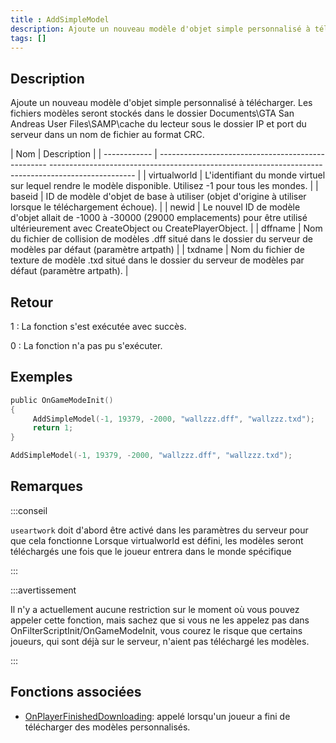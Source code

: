 ```yaml
---
title : AddSimpleModel
description: Ajoute un nouveau modèle d'objet simple personnalisé à télécharger.
tags: []
---
```


<VersionWarn version='SA-MP 0.3.DL R1' />

## Description

Ajoute un nouveau modèle d'objet simple personnalisé à télécharger. Les fichiers modèles seront stockés dans le dossier Documents\GTA San Andreas User Files\SAMP\cache du lecteur sous le dossier IP et port du serveur dans un nom de fichier au format CRC.

| Nom          | Description                                                                                                                                            |
| ------------ | -------------------------------------------------- --------------------------------------------------------------------------------------------------- |
| virtualworld | L'identifiant du monde virtuel sur lequel rendre le modèle disponible. Utilisez -1 pour tous les mondes.                                               |
| baseid       | ID de modèle d'objet de base à utiliser (objet d'origine à utiliser lorsque le téléchargement échoue).                                                 |
| newid        | Le nouvel ID de modèle d'objet allait de -1000 à -30000 (29000 emplacements) pour être utilisé ultérieurement avec CreateObject ou CreatePlayerObject. |
| dffname      | Nom du fichier de collision de modèles .dff situé dans le dossier du serveur de modèles par défaut (paramètre artpath)                                 |
| txdname      | Nom du fichier de texture de modèle .txd situé dans le dossier du serveur de modèles par défaut (paramètre artpath).                                   |

## Retour

1 : La fonction s'est exécutée avec succès.

0 : La fonction n'a pas pu s'exécuter.

## Exemples

```c
public OnGameModeInit()
{
     AddSimpleModel(-1, 19379, -2000, "wallzzz.dff", "wallzzz.txd");
     return 1;
}
```

```c
AddSimpleModel(-1, 19379, -2000, "wallzzz.dff", "wallzzz.txd");
```

## Remarques

:::conseil

`useartwork` doit d'abord être activé dans les paramètres du serveur pour que cela fonctionne Lorsque virtualworld est défini, les modèles seront téléchargés une fois que le joueur entrera dans le monde spécifique

:::

:::avertissement

Il n'y a actuellement aucune restriction sur le moment où vous pouvez appeler cette fonction, mais sachez que si vous ne les appelez pas dans OnFilterScriptInit/OnGameModeInit, vous courez le risque que certains joueurs, qui sont déjà sur le serveur, n'aient pas téléchargé les modèles.

:::

## Fonctions associées

- [OnPlayerFinishedDownloading](../callbacks/OnPlayerFinishedDownloading): appelé lorsqu'un joueur a fini de télécharger des modèles personnalisés.
